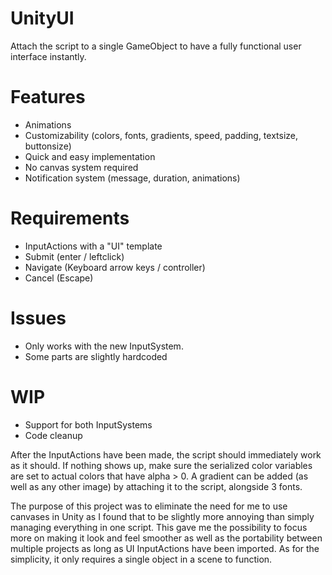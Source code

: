 # UnityUI
Attach the script to a single GameObject to have a fully functional user interface instantly.

# Features
* Animations
* Customizability (colors, fonts, gradients, speed, padding, textsize, buttonsize)
* Quick and easy implementation
* No canvas system required
* Notification system (message, duration, animations)

# Requirements
* InputActions with a "UI" template
* Submit (enter / leftclick)
* Navigate (Keyboard arrow keys / controller)
* Cancel (Escape)

# Issues
* Only works with the new InputSystem.
* Some parts are slightly hardcoded

# WIP
* Support for both InputSystems
* Code cleanup

After the InputActions have been made, the script should immediately work as it should. If nothing shows up, make sure the serialized color variables are set to actual colors that have alpha > 0. A gradient can be added (as well as any other image) by attaching it to the script, alongside 3 fonts. 

The purpose of this project was to eliminate the need for me to use canvases in Unity as I found that to be slightly more annoying than simply managing everything in one script. This gave me the possibility to focus more on making it look and feel smoother as well as the portability between multiple projects as long as UI InputActions have been imported. As for the simplicity, it only requires a single object in a scene to function.
